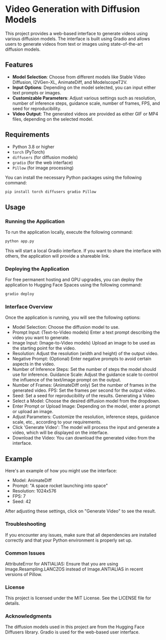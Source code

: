 # Video Generation with Diffusion Models

This project provides a web-based interface to generate videos using various diffusion models. The interface is built using Gradio and allows users to generate videos from text or images using state-of-the-art diffusion models.

## Features

- **Model Selection**: Choose from different models like Stable Video Diffusion, I2VGen-XL, AnimateDiff, and ModelscopeT2V.
- **Input Options**: Depending on the model selected, you can input either text prompts or images.
- **Customizable Parameters**: Adjust various settings such as resolution, number of inference steps, guidance scale, number of frames, FPS, and seed for reproducibility.
- **Video Output**: The generated videos are provided as either GIF or MP4 files, depending on the selected model.

## Requirements

- Python 3.8 or higher
- `torch` (PyTorch)
- `diffusers` (for diffusion models)
- `gradio` (for the web interface)
- `Pillow` (for image processing)

You can install the necessary Python packages using the following command:

```bash
pip install torch diffusers gradio Pillow
```

## Usage

### Running the Application

To run the application locally, execute the following command:

```bash
python app.py
```

This will start a local Gradio interface. If you want to share the interface with others, the application will provide a shareable link.

### Deploying the Application

For free permanent hosting and GPU upgrades, you can deploy the application to Hugging Face Spaces using the following command:

```bash
gradio deploy
```

### Interface Overview

Once the application is running, you will see the following options:

- Model Selection: Choose the diffusion model to use.
- Prompt Input: (Text-to-Video models) Enter a text prompt describing the video you want to generate.
- Image Input: (Image-to-Video models) Upload an image to be used as the starting point for the video.
- Resolution: Adjust the resolution (width and height) of the output video.
- Negative Prompt: (Optional) Enter negative prompts to avoid certain aspects in the video.
- Number of Inference Steps: Set the number of steps the model should use for inference.
Guidance Scale: Adjust the guidance scale to control the influence of the text/image prompt on the output.
- Number of Frames: (AnimateDiff only) Set the number of frames in the generated video.
FPS: Set the frames per second for the output video.
- Seed: Set a seed for reproducibility of the results.
Generating a Video
- Select a Model: Choose the desired diffusion model from the dropdown.
- Enter Prompt or Upload Image: Depending on the model, enter a prompt or upload an image.
- Adjust Parameters: Customize the resolution, inference steps, guidance scale, etc., according to your requirements.
- Click 'Generate Video': The model will process the input and generate a video, which will be displayed on the interface.
- Download the Video: You can download the generated video from the interface.

## Example

Here's an example of how you might use the interface:

- Model: AnimateDiff
- Prompt: "A space rocket launching into space"
- Resolution: 1024x576
- FPS: 7
- Seed: 42

After adjusting these settings, click on "Generate Video" to see the result.

### Troubleshooting
If you encounter any issues, make sure that all dependencies are installed correctly and that your Python environment is properly set up.

### Common Issues
AttributeError for ANTIALIAS: Ensure that you are using Image.Resampling.LANCZOS instead of Image.ANTIALIAS in recent versions of Pillow.

### License
This project is licensed under the MIT License. See the LICENSE file for details.

### Acknowledgments
The diffusion models used in this project are from the Hugging Face Diffusers library.
Gradio is used for the web-based user interface.
